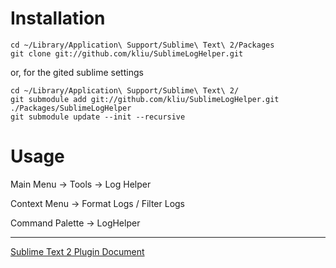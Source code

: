 # Installation

    cd ~/Library/Application\ Support/Sublime\ Text\ 2/Packages
    git clone git://github.com/kliu/SublimeLogHelper.git

or, for the gited sublime settings

    cd ~/Library/Application\ Support/Sublime\ Text\ 2/
    git submodule add git://github.com/kliu/SublimeLogHelper.git ./Packages/SublimeLogHelper
    git submodule update --init --recursive

# Usage

  Main Menu -> Tools -> Log Helper

  Context Menu -> Format Logs / Filter Logs

  Command Palette -> LogHelper

---
[Sublime Text 2 Plugin Document](http://www.sublimetext.com/docs/2/api_reference.html)